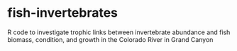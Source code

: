 # fish-invertebrates
R code to investigate trophic links between invertebrate abundance and fish biomass, condition, and growth in the Colorado River in Grand Canyon


